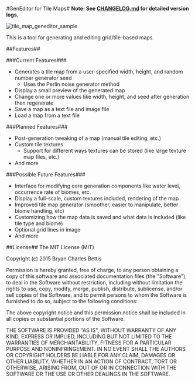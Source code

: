 #GenEditor for Tile Maps#
**Note: See [CHANGELOG.md](CHANGELOG.md) for detailed version logs.**  

![tile_map_geneditor_sample](https://cloud.githubusercontent.com/assets/7505459/8014902/232b571e-0b9a-11e5-954c-ed1159d38334.png)  

This is a tool for generating and editing grid/tile-based maps.


##Features##

###Current Features###
- Generates a tile map from a user-specified width, height, and random number generator seed
	- Uses the Perlin noise generator method
- Display a small preview of the generated map
- Change one or more values like width, height, and seed after generation then regenerate
- Save a map as a text file and image file
- Load a map from a text file

###Planned Features###
- Post-generation tweaking of a map (manual tile editing, etc.)
- Custom tile textures
	- Support for different ways textures can be stored (like large texture map files, etc.)
- And more

###Possible Future Features###
- Interface for modifying core generation components like water level, occurrence rate of biomes, etc.
- Display a full-scale, custom textures included, rendering of the map
- Improved tile map generator (smoother, easier to manipulate, better biome handling, etc)
- Customizing how the map data is saved and what data is included (like tile type and biome)
- Optional grid lines in image
- And more


##License##
The MIT License (MIT)

Copyright (c) 2015 Bryan Charles Bettis

Permission is hereby granted, free of charge, to any person obtaining a copy
of this software and associated documentation files (the "Software"), to deal
in the Software without restriction, including without limitation the rights
to use, copy, modify, merge, publish, distribute, sublicense, and/or sell
copies of the Software, and to permit persons to whom the Software is
furnished to do so, subject to the following conditions:

The above copyright notice and this permission notice shall be included in all
copies or substantial portions of the Software.

THE SOFTWARE IS PROVIDED "AS IS", WITHOUT WARRANTY OF ANY KIND, EXPRESS OR
IMPLIED, INCLUDING BUT NOT LIMITED TO THE WARRANTIES OF MERCHANTABILITY,
FITNESS FOR A PARTICULAR PURPOSE AND NONINFRINGEMENT. IN NO EVENT SHALL THE
AUTHORS OR COPYRIGHT HOLDERS BE LIABLE FOR ANY CLAIM, DAMAGES OR OTHER
LIABILITY, WHETHER IN AN ACTION OF CONTRACT, TORT OR OTHERWISE, ARISING FROM,
OUT OF OR IN CONNECTION WITH THE SOFTWARE OR THE USE OR OTHER DEALINGS IN THE
SOFTWARE.